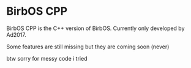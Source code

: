 # BirbOS CPP
BirbOS CPP is the C++ version of BirbOS. Currently only developed by Ad2017.

Some features are still missing but they are coming soon (never)

btw sorry for messy code i tried
